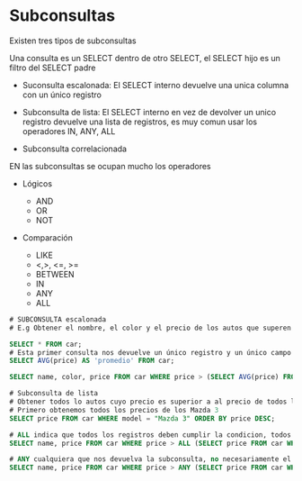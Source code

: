 # Subconsultas

Existen tres tipos de subconsultas

Una consulta es un SELECT dentro de otro SELECT, el SELECT hijo es un filtro del SELECT padre

- Suconsulta escalonada: El SELECT interno devuelve una unica columna con un único registro
- Subconsulta de lista: El SELECT interno en vez de devolver un unico registro devuelve una lista de registros, es muy comun usar los operadores IN, ANY, ALL

- Subconsulta correlacionada

EN las subconsultas se ocupan mucho los operadores

- Lógicos
  - AND
  - OR
  - NOT

- Comparación
  - LIKE
  - <,>, <=, >=
  - BETWEEN
  - IN
  - ANY
  - ALL

```SQL
# SUBCONSULTA escalonada
# E.g Obtener el nombre, el color y el precio de los autos que superen la media de precio, primero tengo que obtener la media y a partir de ese criterio obetner el nombre y el color de los autos

SELECT * FROM car;
# Esta primer consulta nos devuelve un único registro y un único campo
SELECT AVG(price) AS 'promedio' FROM car;

SELECT name, color, price FROM car WHERE price > (SELECT AVG(price) FROM car);

# Subconsulta de lista
# Obtener todos lo autos cuyo precio es superior a al precio de todos los x modelo de auto,es decir la primer consulta es para obtener los precios de todos los autos modelo MAZDA 3 (que todos tienen precios diferentes) y despues buscar todos los autos que sean mayores al precio maximo que salio de esa consulta3
# Primero obtenemos todos los precios de los Mazda 3 
SELECT price FROM car WHERE model = "Mazda 3" ORDER BY price DESC; 

# ALL indica que todos los registros deben cumplir la condicion, todos y cada uno de los resigtros
SELECT name, price FROM car WHERE price > ALL (SELECT price FROM car WHERE model = "Mazda 3" ORDER BY price DESC) ORDER BY price ASC;

# ANY cualquiera que nos devuelva la subconsulta, no necesariamente el mayor
SELECT name, price FROM car WHERE price > ANY (SELECT price FROM car WHERE model = "Mazda 3" ORDER BY price DESC) ORDER BY price ASC;
```